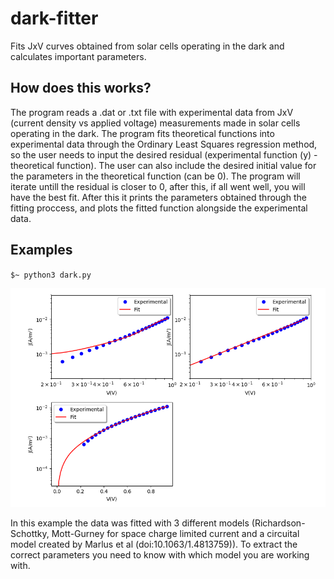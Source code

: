 # dark-fitter
Fits JxV curves obtained from solar cells operating in the dark and calculates important parameters.

## How does this works?
The program reads a .dat or .txt file with experimental data from JxV (current density vs applied voltage) measurements made in solar cells operating in the dark. The program fits theoretical functions into experimental data through the Ordinary Least Squares regression method, so the user needs to input the desired residual (experimental function (y) - theoretical function). The user can also include the desired initial value for the parameters in the theoretical function (can be 0). The program will iterate untill the residual is closer to 0, after this, if all went well, you will have the best fit. After this it prints the parameters obtained through the fitting proccess, and plots the fitted function alongside the experimental data.

## Examples

``
$~ python3 dark.py
``

![Sample](images/exampledark.png)

In this example the data was fitted with 3 different models (Richardson-Schottky, Mott-Gurney for space charge limited current and a circuital model created by Marlus et al (doi:10.1063/1.4813759)). To extract the correct parameters you need to know with which model you are working with.
